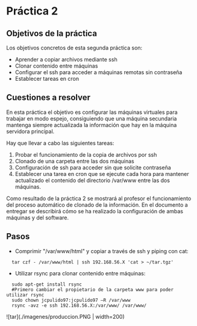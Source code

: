 # Práctica 2

## Objetivos de la práctica
Los objetivos concretos de esta segunda práctica son:
- Aprender a copiar archivos mediante ssh
- Clonar contenido entre máquinas
- Configurar el ssh para acceder a máquinas remotas sin contraseña
- Establecer tareas en cron

## Cuestiones a resolver

  En esta práctica el objetivo es configurar las máquinas virtuales para trabajar en modo espejo, consiguiendo que una máquina secundaria mantenga siempre actualizada la información que hay en la máquina servidora principal.  

Hay que llevar a cabo las siguientes tareas:
  1. Probar el funcionamiento de la copia de archivos por ssh  
  2. Clonado de una carpeta entre las dos máquinas  
  3. Configuración de ssh para acceder sin que solicite contraseña  
  4. Establecer una tarea en cron que se ejecute cada hora para mantener actualizado el contenido del directorio /var/www entre las dos máquinas.
  
  Como resultado de la práctica 2 se mostrará al profesor el funcionamiento del proceso automático de clonado de la información. En el documento a entregar se describirá cómo se ha realizado la configuración de ambas máquinas y del software.

## Pasos

  - Comprimir "/var/www/html" y copiar a través de ssh y piping con cat:
  ```
    tar czf - /var/www/html | ssh 192.168.56.X 'cat > ~/tar.tgz'
  ```

  - Utilizar rsync para clonar contenido entre máquinas:
  ```
    sudo apt-get install rsync
    #Primero cambiar el propietario de la carpeta www para poder utilizar rsync
    sudo chown jcpulido97:jcpulido97 –R /var/www
    rsync -avz -e ssh 192.168.56.X:/var/www/ /var/www/ 
  ```
  ![tar](./imagenes/produccion.PNG | width=200)
